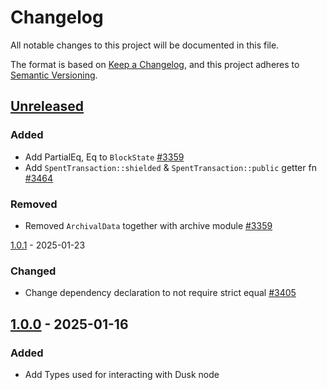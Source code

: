 # Changelog

All notable changes to this project will be documented in this file.

The format is based on [Keep a Changelog](https://keepachangelog.com/en/1.0.0/),
and this project adheres to [Semantic Versioning](https://semver.org/spec/v2.0.0.html).

## [Unreleased]

### Added

- Add PartialEq, Eq to `BlockState` [#3359]
- Add `SpentTransaction::shielded` & `SpentTransaction::public` getter fn [#3464]

### Removed

- Removed `ArchivalData` together with archive module [#3359]

[1.0.1] - 2025-01-23

### Changed

- Change dependency declaration to not require strict equal [#3405]

## [1.0.0] - 2025-01-16

### Added

- Add Types used for interacting with Dusk node 

<!-- Issues -->
[#3464]: https://github.com/dusk-network/rusk/issues/3464
[#3359]: https://github.com/dusk-network/rusk/issues/3359
[#3405]: https://github.com/dusk-network/rusk/issues/3405

[Unreleased]: https://github.com/dusk-network/rusk/compare/dusk-node-data-1.0.1...HEAD
[1.0.1]: https://github.com/dusk-network/rusk/compare/dusk-node-data-1.0.0...dusk-node-data-1.0.1
[1.0.0]: https://github.com/dusk-network/rusk/tree/dusk-node-data-1.0.0
